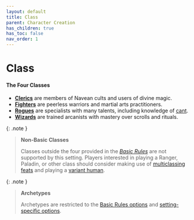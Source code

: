 ```yaml
---
layout: default
title: Class
parent: Character Creation
has_children: true
has_toc: false
nav_order: 1
---
```


# Class

#### The Four Classes

* **[Clerics](cleric)** are members of Navean cults and users of divine magic.
* **[Fighters](fighter)** are peerless warriors and martial arts practitioners.
* **[Rogues](rogue)** are specialists with many talents, including knowledge of [cant](../../adventuring/languages#cant).
* **[Wizards](wizard)** are trained arcanists with mastery over scrolls and rituals.

{: .note }
> **Non-Basic Classes**
> 
> Classes outside the four provided in the _[Basic Rules](../../more/DnD_BasicRules_2018.pdf)_ are not supported by this setting. Players interested in playing a Ranger, Paladin, or other class should consider making use of [multiclassing feats](../../more/feats/index) and playing a [variant human](../race/human#variant).

{: .note }
> **Archetypes**
>
> Archetypes are restricted to the [Basic Rules options](../../more/archetypes/index) and [setting-specific options](../../more/archetypes/index#setting-archetypes).
